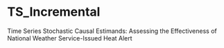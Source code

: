 # TS_Incremental
Time Series Stochastic Causal Estimands: Assessing the Effectiveness of National Weather Service-Issued Heat Alert
